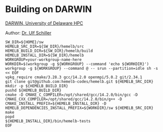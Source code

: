 # Building on DARWIN

[DARWIN, University of Delaware HPC](https://docs.hpc.udel.edu/abstract/darwin/darwin)

Author: [Dr. Ulf Schiller](https://github.com/uschille)

```
SW_DIR=${HOME}/sw
HEMELB_SRC_DIR=${SW_DIR}/hemelb/src
HEMELB_BUILD_DIR=${SW_DIR}/hemelb/build
HEMELB_INSTALL_DIR=${SW_DIR}/hemelb
WORKGROUP=your-workgroup-name-here
WORKDIR=$(workgroup -g ${WORKGROUP} --command 'echo ${WORKDIR}')
workgroup -g ${WORKGROUP} --command @ -- srun --partition=idle sh -s << EOF
vpkg_require cmake/3.28.3 gcc/14.2.0 openmpi/5.0.2 git/2.34.1
git clone git@github.com:hemelb-codes/hemelb.git ${HEMELB_SRC_DIR}
mkdir -p ${HEMELB_BUILD_DIR}
pushd ${HEMELB_BUILD_DIR}
cmake -D CMAKE_C_COMPILER=/opt/shared/gcc/14.2.0/bin/gcc -D CMAKE_CXX_COMPILER=/opt/shared/gcc/14.2.0/bin/g++ -D CMAKE_INSTALL_PREFIX=${HEMELB_INSTALL_DIR} -D HEMELB_DEPENDENCIES_INSTALL_PREFIX=${WORKDIR}/sw ${HEMELB_SRC_DIR}
make
popd
${HEMELB_INSTALL_DIR}/bin/hemelb-tests
EOF
```